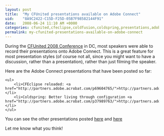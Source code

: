 ```yaml
---
layout: post
title:  "My CFUnited presentations available on Adobe Connect"
uid:	"8A9C2422-C15D-F25D-05B7F98582144F91"
date:   2008-06-24 11:10 AM +0000
categories: cfunited,cfeclipse,coldfusion,coldspring,presentations,adobe,cfconferences
permalink: my-cfunited-presentations-available-on-adobe-connect
---
```

During the <a href="http://cfunited.com" title="CFUnited: The Premiere ColdFusion Conference">CFUnited 2008 Conference</a> in DC, most speakers were able to record their presentations onto Adobe Connect. This is a great feature for most presentation styles (of course not all, since you might want to have a discussion, rather than a presentation), rather than just filming the speaker.

Here are the Adobe Connect presentations that have been posted so far:
	
	<ul>
		<li>CFEclipse reloaded: <a href="http://partners.adobe.acrobat.com/p69604765/">http://partners.adobe.acrobat.com/p69604765/</a></li>
		<li>Coldspring: Better living through configuration <a href="http://partners.adobe.acrobat.com/p37989763/">http://partners.adobe.acrobat.com/p37989763/</a></li>
	</ul>
	
You can see the other presentations posted <a href="http://cfunited.com/blog/index.cfm/2008/6/19/Keynote-and-other-presos-on-Connect" title="<CFUnited: CFUnited Blog: Keynote and other presos on Connect></CFUnited:>">here</a> and <a href="http://cfunited.com/blog/index.cfm/2008/6/23/More-presentations-recorded-on-Connect" title="CFUnited: CFUnited Blog: More presentations recorded on Connect">here</a>


Let me know what you think!